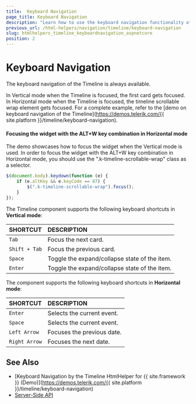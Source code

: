 ```yaml
---
title:  Keyboard Navigation
page_title: Keyboard Navigation
description: "Learn how to use the keyboard navigation functionality of the Telerik UI Timeline component for {{ site.framework }}."
previous_url: /html-helpers/navigation/timeline/keyboard-navigation
slug: htmlhelpers_timeline_keyboardnavigation_aspnetcore
position: 2
---
```


# Keyboard Navigation

The keyboard navigation of the Timeline is always available.

In Vertical mode when the Timeline is focused, the first card gets focused. In Horizontal mode when the Timeline is focused, the timeline scrollable wrap element gets focused. For a complete example, refer to the [demo on keyboard navigation of the Timeline](https://demos.telerik.com/{{ site.platform }}/timeline/keyboard-navigation).

#### Focusing the widget with the ALT+W key combination in Horizontal mode
The demo showcases how to focus the widget when the Vertical mode is used. In order to focus the widget with the ALT+W key combination in Horizontal mode, you should use the ".k-timeline-scrollable-wrap" class as a selector.
```javascript
$(document.body).keydown(function (e) {
    if (e.altKey && e.keyCode == 87) {
        $(".k-timeline-scrollable-wrap").focus();
    }
});
```

The Timeline component supports the following keyboard shortcuts in **Vertical mode**:

| SHORTCUT						| DESCRIPTION				                                                        |
|:---                 |:---                                                                                |
| `Tab`              | Focus the next card.                                                            |
| `Shift + Tab`              | Focus the previous card.                                                             |
| `Space`              | Toggle the expand/collapse state of the item.                                                             |
| `Enter`              | Toggle the expand/collapse state of the item.                                                             |

The component supports the following keyboard shortcuts in **Horizontal mode**:

| SHORTCUT						| DESCRIPTION				                                                        |
|:---                 |:---                                                                                |
| `Enter`              | Selects the current event.                                                             |
| `Space`              | Selects the current event.                                                              |
| `Left Arrow`              | Focuses the previous date.                                                             |
| `Right Arrow`              | Focuses the next date.                                                             |

## See Also

* [Keyboard Navigation by the Timeline HtmlHelper for {{ site.framework }} (Demo)](https://demos.telerik.com/{{ site.platform }}/timeline/keyboard-navigation)
* [Server-Side API](/api/timeline)
